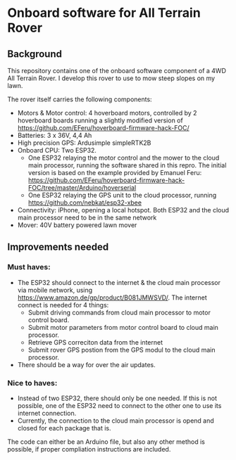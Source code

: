 # Onboard software for All Terrain Rover

## Background
This repository contains one of the onboard software component of a 4WD All Terrain Rover.
I develop this rover to use to mow steep slopes on my lawn. 

The rover itself carries the following components:
- Motors & Motor control: 4 hoverboard motors, controlled by 2 hoverboard boards running a slightly modified version of https://github.com/EFeru/hoverboard-firmware-hack-FOC/
- Batteries: 3 x 36V, 4,4 Ah
- High precision GPS: Ardusimple simpleRTK2B
- Onboard CPU: Two ESP32. 
  - One ESP32 relaying the motor control and the mower to the cloud main processor, running the software shared in this repro. The initial version is based on the example provided by Emanuel Feru: https://github.com/EFeru/hoverboard-firmware-hack-FOC/tree/master/Arduino/hoverserial
  - One ESP32 relaying the GPS unit to the cloud processor, running https://github.com/nebkat/esp32-xbee
- Connectivity: iPhone, opening a local hotspot. Both ESP32 and the cloud main processor need to be in the same network
- Mover: 40V battery powered lawn mover

## Improvements needed
### Must haves: 
- The ESP32 should connect to the internet & the cloud main processor via mobile network, using https://www.amazon.de/gp/product/B081JMWSVD/. The internet connect is needed for 4 things:
  - Submit driving commands from cloud main processor to motor control board.
  - Submit motor parameters from motor control board to cloud main processor.
  - Retrieve GPS correciton data from the internet
  - Submit rover GPS postion from the GPS modul to the cloud main processor.
- There should be a way for over the air updates. 
### Nice to haves:
- Instead of two ESP32, there should only be one needed. If this is not possible, one of the ESP32 need to connect to the other one to use its internet connection.
- Currently, the connection to the cloud main processor is opend and closed for each package that is.

The code can either be an Arduino file, but also any other method is possible, if proper compliation instructions are included. 
